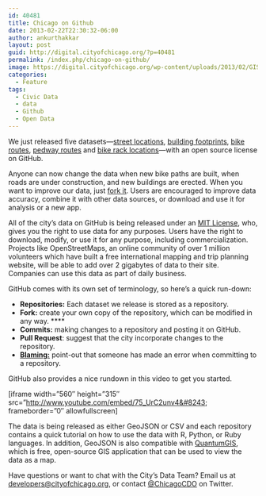```yaml
---
id: 40481
title: Chicago on Github
date: 2013-02-22T22:30:32-06:00
author: ankurthakkar
layout: post
guid: http://digital.cityofchicago.org/?p=40481
permalink: /index.php/chicago-on-github/
image: https://digital.cityofchicago.org/wp-content/uploads/2013/02/GIS.jpg
categories:
  - Feature
tags:
  - Civic Data
  - data
  - Github
  - Open Data
---
```

We just released five datasets—[street locations](https://github.com/Chicago/osd-street-center-line), [building footprints](https://github.com/Chicago/osd-building-footprints), [bike routes](https://github.com/Chicago/osd-bike-routes), [pedway routes](https://github.com/Chicago/osd-pedway-routes) and [bike rack locations](https://github.com/Chicago/osd-bike-racks)—with an open source license on GitHub.

Anyone can now change the data when new bike paths are built, when roads are under construction, and new buildings are erected. When you want to improve our data, just [fork it](https://help.github.com/articles/fork-a-repo). Users are encouraged to improve data accuracy, combine it with other data sources, or download and use it for analysis or a new app.

All of the city’s data on GitHub is being released under an [MIT License](http://opensource.org/licenses/MIT), who, gives you the right to use data for any purposes. Users have the right to download, modify, or use it for any purpose, including commercialization. Projects like OpenStreetMaps, an online community of over 1 million volunteers which have built a free international mapping and trip planning website, will be able to add over 2 gigabytes of data to their site. Companies can use this data as part of daily business.

GitHub comes with its own set of terminology, so here’s a quick run-down:

  * **Repositories:** Each dataset we release is stored as a repository.
  * **Fork:** create your own copy of the repository, which can be modified in any way. ****
  * **Commits:** making changes to a repository and posting it on GitHub.
  * **Pull Request**: suggest that the city incorporate changes to the repository.
  * **[Blaming:](https://github.com/blog/228-playing-the-blame-game)** point-out that someone has made an error when committing to a repository.

GitHub also provides a nice rundown in this video to get you started.

[iframe width=&#8221;560&#8243; height=&#8221;315&#8243; src=&#8221;http://www.youtube.com/embed/75_UrC2unv4&#8243; frameborder=&#8221;0&#8243; allowfullscreen]

The data is being released as either GeoJSON or CSV and each repository contains a quick tutorial on how to use the data with R, Python, or Ruby languages. In addition, GeoJSON is also compatible with [QuantumGIS](http://www.qgis.org/), which is free, open-source GIS application that can be used to view the data as a map.

Have questions or want to chat with the City’s Data Team? Email us at <developers@cityofchicago.org>, or contact <a title="Chicago Chief Data Officer on Twitter" href="http://twitter.com/chicagocdo" target="_blank">@ChicagoCDO</a> on Twitter.